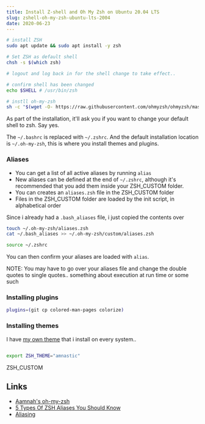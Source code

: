 ```yaml
---
title: Install Z-shell and Oh My Zsh on Ubuntu 20.04 LTS
slug: zshell-oh-my-zsh-ubuntu-lts-2004
date: 2020-06-23
---
```


```bash
# install ZSH
sudo apt update && sudo apt install -y zsh

# Set ZSH as default shell
chsh -s $(which zsh)

# logout and log back in for the shell change to take effect..

# confirm shell has been changed
echo $SHELL # /usr/bin/zsh

# instll oh-my-zsh
sh -c "$(wget -O- https://raw.githubusercontent.com/ohmyzsh/ohmyzsh/master/tools/install.sh)"
```

As part of the installation, it'll ask you if you want to change your default shell to zsh. Say yes.

The `~/.bashrc` is replaced with `~/.zshrc`. And the default installation location is `~/.oh-my-zsh`, this is where you install themes and plugins.

### Aliases

- You can get a list of all active aliases by running `alias`
- New aliases can be defined at the end of `~/.zshrc`, although it's recommended that you add them inside your ZSH_CUSTOM folder.
- You can creates an `aliases.zsh` file in the ZSH_CUSTOM folder
- Files in the ZSH_CUSTOM folder are loaded by the init script, in alphabetical order

Since i already had a `.bash_aliases` file, i just copied the contents over

```bash
touch ~/.oh-my-zsh/aliases.zsh
cat ~/.bash_aliases >> ~/.oh-my-zsh/custom/aliases.zsh

source ~/.zshrc
```

You can then confirm your aliases are loaded with `alias`.

NOTE: You may have to go over your aliases file and change the double quotes to single quotes.. something about execution at run time or some such

### Installing plugins

```bash
plugins=(git cp colored-man-pages colorize)
```

### Installing themes

I have [my own theme](https://github.com/aamnah/tmux-flat-theme) that i install on every system..

```bash

export ZSH_THEME="amnastic"
```

ZSH_CUSTOM

## Links

- [Aamnah's oh-my-zsh](https://github.com/aamnah/oh-my-zsh-custom)
- [5 Types Of ZSH Aliases You Should Know](https://thorsten-hans.com/5-types-of-zsh-aliases)
- [Aliasing](http://zsh.sourceforge.net/Intro/intro_8.html)
